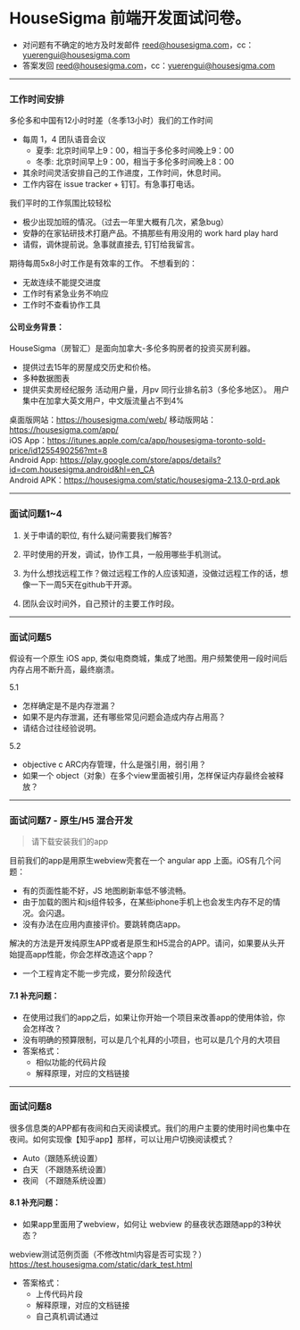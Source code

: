 # HouseSigma 前端开发面试问卷。

- 对问题有不确定的地方及时发邮件 reed@housesigma.com，cc：yuerengui@housesigma.com
- 答案发回 reed@housesigma.com，cc：yuerengui@housesigma.com

---
### 工作时间安排
多伦多和中国有12小时时差（冬季13小时）我们的工作时间
- 每周 1，4 团队语音会议
  - 夏季: 北京时间早上9：00，相当于多伦多时间晚上9：00
  - 冬季: 北京时间早上9：00，相当于多伦多时间晚上8：00
- 其余时间灵活安排自己的工作进度，工作时间，休息时间。
- 工作内容在 issue tracker + 钉钉。有急事打电话。

我们平时的工作氛围比较轻松
- 极少出现加班的情况。（过去一年里大概有几次，紧急bug）
- 安静的在家钻研技术打磨产品。不搞那些有用没用的 work hard play hard
- 请假，调休提前说。急事就直接去, 钉钉给我留言。

期待每周5x8小时工作是有效率的工作。
不想看到的：
- 无故连续不能提交进度
- 工作时有紧急业务不响应
- 工作时不查看协作工具

#### 公司业务背景：
HouseSigma（房智汇）是面向加拿大-多伦多购房者的投资买房利器。
- 提供过去15年的房屋成交历史和价格。
- 多种数据图表
- 提供买卖房经纪服务
活动用户量，月pv 同行业排名前3（多伦多地区）。
用户集中在加拿大英文用户，中文版流量占不到4%

桌面版网站：https://housesigma.com/web/
移动版网站：https://housesigma.com/app/    
iOS App：https://itunes.apple.com/ca/app/housesigma-toronto-sold-price/id1255490256?mt=8    
Android App: https://play.google.com/store/apps/details?id=com.housesigma.android&hl=en_CA    
Android APK：https://housesigma.com/static/housesigma-2.13.0-prd.apk    


---
### 面试问题1~4
1. 关于申请的职位, 有什么疑问需要我们解答?


2. 平时使用的开发，调试，协作工具，一般用哪些手机测试。


3. 为什么想找远程工作？做过远程工作的人应该知道，没做过远程工作的话，想像一下一周5天在github干开源。


4. 团队会议时间外，自己预计的主要工作时段。

---
### 面试问题5 
假设有一个原生 iOS app, 类似电商商城，集成了地图。用户频繁使用一段时间后内存占用不断升高，最终崩溃。

5.1
- 怎样确定是不是内存泄漏？
- 如果不是内存泄漏，还有哪些常见问题会造成内存占用高？
- 请结合过往经验说明。


5.2
- objective c ARC内存管理，什么是强引用，弱引用？
- 如果一个 object（对象）在多个view里面被引用，怎样保证内存最终会被释放？


---
### 面试问题7 - 原生/H5 混合开发
> 请下载安装我们的app

目前我们的app是用原生webview壳套在一个 angular app 上面。iOS有几个问题：
- 有的页面性能不好，JS 地图刷新率低不够流畅。
- 由于加载的图片和js组件较多，在某些iphone手机上也会发生内存不足的情况。会闪退。
- 没有办法在应用内直接评价。要跳转商店app。

解决的方法是开发纯原生APP或者是原生和H5混合的APP。请问，如果要从头开始提高app性能，你会怎样改造这个app？
- 一个工程肯定不能一步完成，要分阶段迭代

#### 7.1 补充问题：
- 在使用过我们的app之后，如果让你开始一个项目来改善app的使用体验，你会怎样改？
- 没有明确的预算限制，可以是几个礼拜的小项目，也可以是几个月的大项目
- 答案格式：
  - 相似功能的代码片段
  - 解释原理，对应的文档链接


---
### 面试问题8
很多信息类的APP都有夜间和白天阅读模式。我们的用户主要的使用时间也集中在夜间。如何实现像【知乎app】那样，可以让用户切换阅读模式？
- Auto（跟随系统设置）
- 白天 （不跟随系统设置）
- 夜间 （不跟随系统设置）

#### 8.1 补充问题：
- 如果app里面用了webview，如何让 webview 的昼夜状态跟随app的3种状态？

webview测试范例页面（不修改html内容是否可实现？） https://test.housesigma.com/static/dark_test.html

- 答案格式：
  - 上传代码片段
  - 解释原理，对应的文档链接
  - 自己真机调试通过
